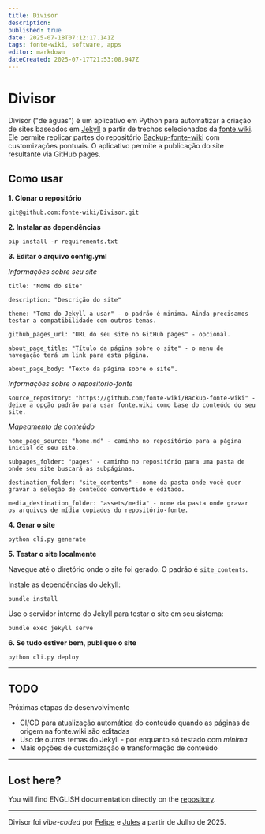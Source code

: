 ```yaml
---
title: Divisor
description: 
published: true
date: 2025-07-18T07:12:17.141Z
tags: fonte-wiki, software, apps
editor: markdown
dateCreated: 2025-07-17T21:53:08.947Z
---
```


# Divisor

Divisor ("de águas") é um aplicativo em Python para automatizar a criação de sites baseados em [Jekyll](https://jekyllrb.com/) a partir de trechos selecionados da [fonte.wiki](https://fonte.wiki). Ele permite replicar partes do repositório [Backup-fonte-wiki](https://github.com/fonte-wiki/Backup-fonte-wiki) com customizações pontuais. O aplicativo permite a publicação do site resultante via GitHub pages.

## Como usar

**1. Clonar o repositório**

`git@github.com:fonte-wiki/Divisor.git`

**2. Instalar as dependências**

`pip install -r requirements.txt`

**3. Editar o arquivo config.yml**

*Informações sobre seu site*

`title: "Nome do site"`

`description: "Descrição do site"`

`theme: "Tema do Jekyll a usar" - o padrão é minima. Ainda precisamos testar a compatibilidade com outros temas.`

`github_pages_url: "URL do seu site no GitHub pages" - opcional.`

`about_page_title: "Título da página sobre o site" - o menu de navegação terá um link para esta página.`

`about_page_body: "Texto da página sobre o site".`

*Informações sobre o repositório-fonte*

`source_repository: "https://github.com/fonte-wiki/Backup-fonte-wiki" - deixe a opção padrão para usar fonte.wiki como base do conteúdo do seu site.`

*Mapeamento de conteúdo*

`home_page_source: "home.md" - caminho no repositório para a página inicial do seu site.`

`subpages_folder: "pages" - caminho no repositório para uma pasta de onde seu site buscará as subpáginas.`

`destination_folder: "site_contents" - nome da pasta onde você quer gravar a seleção de conteúdo convertido e editado.`

`media_destination_folder: "assets/media" - nome da pasta onde gravar os arquivos de mídia copiados do repositório-fonte.`

**4. Gerar o site**

`python cli.py generate`

**5. Testar o site localmente**

Navegue até o diretório onde o site foi gerado. O padrão é `site_contents`.

Instale as dependências do Jekyll:

`bundle install`

Use o servidor interno do Jekyll para testar o site em seu sistema:

`bundle exec jekyll serve`

**6. Se tudo estiver bem, publique o site**

`python cli.py deploy`

---

## TODO

Próximas etapas de desenvolvimento

- CI/CD para atualização automática do conteúdo quando as páginas de origem na fonte.wiki são editadas
- Uso de outros temas do Jekyll - por enquanto só testado com *minima*
- Mais opções de customização e transformação de conteúdo

---

## Lost here?

You will find ENGLISH documentation directly on the [repository](https://github.com/fonte-wiki/divisor).

---

Divisor foi _vibe-coded_ por [Felipe](/pessoas/felipe-fonseca) e [Jules](https://jules.google.com/) a partir de Julho de 2025.
